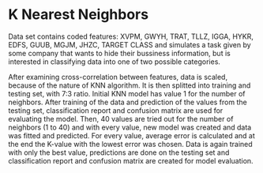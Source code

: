 # K Nearest Neighbors
 
Data set contains coded features: XVPM, GWYH, TRAT, TLLZ, IGGA, HYKR, EDFS, GUUB, MGJM, JHZC, TARGET CLASS and simulates a task given by some company that wants to hide their bussiness information, but is interested in classifying data into one of two possible categories.

After examining cross-correlation between features, data is scaled, because of the nature of KNN algorithm. It is then splitted into training and testing set, with 7:3 ratio. Initial KNN model has value 1 for the number of neighbors. After training of the data and prediction of the values from the testing set, classification report and confusion matrix are used for evaluating the model. Then, 40 values are tried out for the number of neighbors (1 to 40) and with every value, new model was created and data was fitted and predicted. For every value, average error is calculated and at the end the K-value with the lowest error was chosen. Data is again trained with only the best value, predictions are done on the testing set and classification report and confusion matrix are created for model evaluation.
